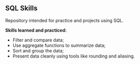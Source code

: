 ## SQL Skills


Repository intended for practice and projects using SQL.

**Skills learned and practiced:**

-  Filter and compare data;
-  Use aggregate functions to summarize data;
-  Sort and group the data;
-  Present data cleanly using tools like rounding and aliasing.

